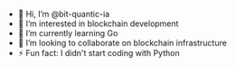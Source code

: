 - 👋 Hi, I’m @bit-quantic-ia
- 👀 I’m interested in blockchain development
- 🌱 I’m currently learning Go
- 💞️ I’m looking to collaborate on blockchain infrastructure
- ⚡ Fun fact: I didn't start coding with Python

<!---
bit-quantic-ia/bit-quantic-ia is a ✨ special ✨ repository because its `README.md` (this file) appears on your GitHub profile.
You can click the Preview link to take a look at your changes.
--->
